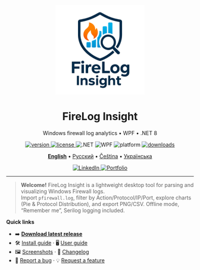 <p align="center">
  <!-- увеличил лого ~в 1.5 раза: 160 → 240 -->
  <img src="docs/assets/logo.png" alt="FireLog Insight logo" width="240">
</p>

<h1 align="center">FireLog Insight</h1>

<p align="center">
  Windows firewall log analytics • WPF • .NET 8
</p>

<p align="center">
  <!-- замените owner/repo -->
  <a href="https://github.com/<owner>/<repo>/releases/latest">
    <img alt="version" src="https://img.shields.io/github/v/release/<owner>/<repo>?label=version">
  </a>
  <a href="LICENSE">
    <img alt="license" src="https://img.shields.io/badge/license-MIT-blue">
  </a>
  <img alt=".NET" src="https://img.shields.io/badge/.NET-8.0-512BD4">
  <img alt="WPF" src="https://img.shields.io/badge/WPF-Desktop-5C2D91">
  <img alt="platform" src="https://img.shields.io/badge/Windows-10%2F11-informational">
  <a href="https://github.com/<owner>/<repo>/releases">
    <img alt="downloads" src="https://img.shields.io/github/downloads/<owner>/<repo>/total?label=downloads">
  </a>
</p>

<p align="center">
  <a href="README.md"><b>English</b></a> •
  <a href="docs/ru/README.ru.md">Русский</a> •
  <a href="docs/cs/README.cs.md">Čeština</a> •
  <a href="docs/ua/README.ua.md">Українська</a>
</p>

<!-- опциональные соц-ссылки: убери строку, если не хочешь светить их -->
<p align="center">
  <a href="https://www.linkedin.com/in/<your-handle>/" target="_blank">
    <img alt="LinkedIn" src="https://img.shields.io/badge/LinkedIn-follow-0A66C2?logo=linkedin&logoColor=white">
  </a>
  <a href="https://<your-portfolio-domain>/" target="_blank">
    <img alt="Portfolio" src="https://img.shields.io/badge/Portfolio-visit-111?logo=globe&logoColor=white">
  </a>
</p>

---

> **Welcome!** FireLog Insight is a lightweight desktop tool for parsing and visualizing Windows Firewall logs.  
> Import `pfirewall.log`, filter by Action/Protocol/IP/Port, explore charts (Pie & Protocol Distribution), and export PNG/CSV. Offline mode, “Remember me”, Serilog logging included.

**Quick links**
- ➡️ **[Download latest release](https://github.com/<owner>/<repo>/releases/latest)**
- 🛠️ [Install guide](docs/INSTALL.md) · 🖥️ [User guide](docs/USER_GUIDE.md)
- 🖼️ [Screenshots](docs/screenshots/README.md) · 📝 [Changelog](CHANGELOG.md)
- 🐞 [Report a bug](https://github.com/<owner>/<repo>/issues/new?template=bug_report.md) · 💡 [Request a feature](https://github.com/<owner>/<repo>/issues/new?template=feature_request.md)
